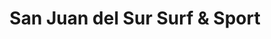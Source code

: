 ---
title: "San Juan del Sur Surf & Sport"
url: /san-juan-del-sur/san-juan-del-sur-surf-y-sport/
shop: deportes
---